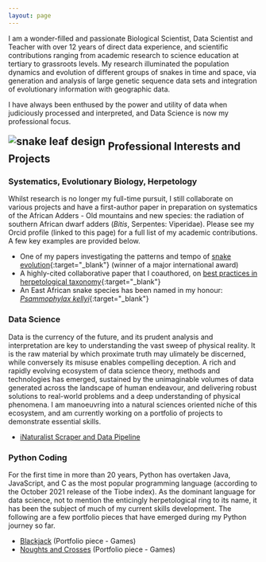 ```yaml
---
layout: page
---
```


I am a wonder-filled and passionate Biological Scientist, Data Scientist and Teacher with over 12 years of direct data experience, and scientific contributions ranging from academic research to science education at tertiary to grassroots levels. My research illuminated the population dynamics and evolution of different groups of snakes in time and space, via generation and analysis of large genetic sequence data sets and integration of evolutionary information with geographic data.

I have always been enthused by the power and utility of data when judiciously processed and interpreted, and Data Science is now my professional focus.

## <img src="https://user-images.githubusercontent.com/84908213/132064904-8e3e53a4-140c-431d-9b0f-421f388060a2.png" style="position:relative; top:-10px" alt="snake leaf design" />  Professional Interests and Projects

### Systematics, Evolutionary Biology, Herpetology
Whilst research is no longer my full-time pursuit, I still collaborate on various projects and have a first-author paper in preparation on systematics of the African Adders - Old mountains and new species: the radiation of southern African dwarf adders (_Bitis_, Serpentes: Viperidae). Please see my Orcid profile (linked to this page) for a full list of my academic contributions. A few key examples are provided below.

- One of my papers investigating the patterns and tempo of [snake evolution](https://onlinelibrary.wiley.com/doi/full/10.1111/j.1096-0031.2008.00237.x){:target="_blank"} (winner of a major international award)
- A highly-cited collaborative paper that I coauthored, on [best practices in herpetological taxonomy](https://wlv.openrepository.com/bitstream/handle/2436/621767/Herpetological%20Review.pdf){:target="_blank"} 
- An East African snake species has been named in my honour: [_Psammophylax kellyi_](https://reptile-database.reptarium.cz/species?genus=Psammophylax&species=kellyi){:target="_blank"}

### Data Science
Data is the currency of the future, and its prudent analysis and interpretation are key to understanding the vast sweep of physical reality. It is the raw material by which proximate truth may ulimately be discerned, while conversely its misuse enables compelling deception. A rich and rapidly evolving ecosystem of data science theory, methods and technologies has emerged, sustained by the unimaginable volumes of data generated across the landscape of human endeavour, and delivering robust solutions to real-world problems and a deep understanding of physical phenomena. I am manoeuvring into a natural sciences oriented niche of this ecosystem, and am currently working on a portfolio of projects to demonstrate essential skills. 
 
- [iNaturalist Scraper and Data Pipeline](https://github.com/Afrisnake/iNaturalist-Scraper-and-Data-Pipeline)

### Python Coding
For the first time in more than 20 years, Python has overtaken Java, JavaScript, and C as the most popular programming language (according to the October 2021 release of the Tiobe index). As the dominant language for data science, not to mention the enticingly herpetological ring to its name, it has been the subject of much of my current skills development. The following are a few portfolio pieces that have emerged during my Python journey so far.

- [Blackjack](https://github.com/Afrisnake/Coding-Blackjack-in-Python) (Portfolio piece - Games)
- [Noughts and Crosses](https://github.com/Afrisnake/Coding-Noughts-and-Crosses-in-Python) (Portfolio piece - Games)




